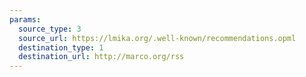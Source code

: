 ```yaml
---
params:
  source_type: 3
  source_url: https://lmika.org/.well-known/recommendations.opml
  destination_type: 1
  destination_url: http://marco.org/rss
---
```

